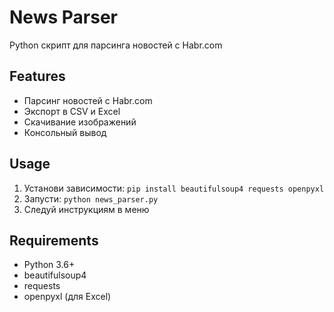 # News Parser

Python скрипт для парсинга новостей с Habr.com

## Features
- Парсинг новостей с Habr.com
- Экспорт в CSV и Excel
- Скачивание изображений
- Консольный вывод

## Usage
1. Установи зависимости: `pip install beautifulsoup4 requests openpyxl`
2. Запусти: `python news_parser.py`
3. Следуй инструкциям в меню

## Requirements
- Python 3.6+
- beautifulsoup4
- requests
- openpyxl (для Excel)
